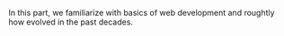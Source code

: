 In this part, we familiarize with basics of web development and roughtly how evolved in the past decades.
